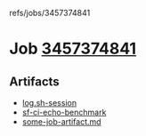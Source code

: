 refs/jobs/3457374841

# Job [3457374841](https://github.com/rokmoln/support-firecloud/runs/3457374841?check_suite_focus=true)

## Artifacts

* [log.sh-session](log.sh-session)
* [sf-ci-echo-benchmark](sf-ci-echo-benchmark)
* [some-job-artifact.md](some-job-artifact.md)

